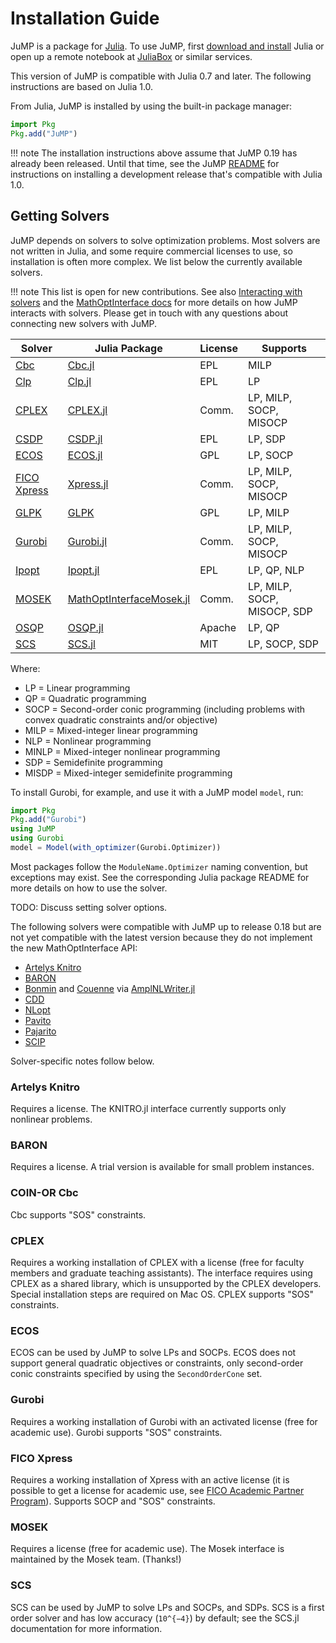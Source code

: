 Installation Guide
==================

JuMP is a package for [Julia](https://julialang.org). To use JuMP, first
[download and install](https://julialang.org/downloads/) Julia or open up
a remote notebook at [JuliaBox](https://www.juliabox.com/) or similar services.

This version of JuMP is compatible with Julia 0.7 and later.
The following instructions are based on Julia 1.0.

From Julia, JuMP is installed by using the built-in package manager:
```julia
import Pkg
Pkg.add("JuMP")
```

!!! note
    The installation instructions above assume that JuMP 0.19 has already been
    released. Until that time, see the JuMP
    [README](https://github.com/JuliaOpt/JuMP.jl/blob/master/README.md) for
    instructions on installing a development release that's compatible with
    Julia 1.0.


Getting Solvers
---------------

JuMP depends on solvers to solve optimization problems. Most solvers are not
written in Julia, and some require commercial licenses to use, so installation
is often more complex. We list below the currently available solvers.

!!! note
    This list is open for new contributions. See also
    [Interacting with solvers](@ref) and the
    [MathOptInterface docs](http://www.juliaopt.org/MathOptInterface.jl/v0.6.1/)
    for more details on how JuMP interacts with solvers. Please get in touch
    with any questions about connecting new solvers with JuMP.


| Solver                                                                         | Julia Package                                                                    | License | Supports                    |
| ------------------------------------------------------------------------------ | -------------------------------------------------------------------------------- | ------- | --------------------------- |
| [Cbc](https://projects.coin-or.org/Cbc)                                        | [Cbc.jl](https://github.com/JuliaOpt/Cbc.jl)                                     | EPL     | MILP                        |
| [Clp](https://projects.coin-or.org/Clp)                                        | [Clp.jl](https://github.com/JuliaOpt/Clp.jl)                                     | EPL     | LP                          |
| [CPLEX](http://www-01.ibm.com/software/commerce/optimization/cplex-optimizer/) | [CPLEX.jl](https://github.com/JuliaOpt/CPLEX.jl)                                 | Comm.   | LP, MILP, SOCP, MISOCP      |
| [CSDP](https://projects.coin-or.org/Csdp/)                                     | [CSDP.jl](https://github.com/JuliaOpt/CSDP.jl)                                   | EPL     | LP, SDP                     |
| [ECOS](https://github.com/ifa-ethz/ecos)                                       | [ECOS.jl](https://github.com/JuliaOpt/ECOS.jl)                                   | GPL     | LP, SOCP                    |
| [FICO Xpress](http://www.fico.com/en/products/fico-xpress-optimization-suite)  | [Xpress.jl](https://github.com/JuliaOpt/Xpress.jl)                               | Comm.   | LP, MILP, SOCP, MISOCP      |
| [GLPK](http://www.gnu.org/software/glpk/)                                      | [GLPK](https://github.com/JuliaOpt/GLPK.jl)                                      | GPL     | LP, MILP                    |
| [Gurobi](http://gurobi.com)                                                    | [Gurobi.jl](https://github.com/JuliaOpt/Gurobi.jl)                               | Comm.   | LP, MILP, SOCP, MISOCP      |
| [Ipopt](https://projects.coin-or.org/Ipopt)                                    | [Ipopt.jl](https://github.com/JuliaOpt/Ipopt.jl)                                 | EPL     | LP, QP, NLP                 |
| [MOSEK](http://www.mosek.com/)                                                 | [MathOptInterfaceMosek.jl](https://github.com/JuliaOpt/MathOptInterfaceMosek.jl) | Comm.   | LP, MILP, SOCP, MISOCP, SDP |
| [OSQP](https://osqp.org/)                                                      | [OSQP.jl](https://github.com/oxfordcontrol/OSQP.jl)                              | Apache  | LP, QP                      |
| [SCS](https://github.com/cvxgrp/scs>)                                          | [SCS.jl](https://github.com/JuliaOpt/SCS.jl)                                     | MIT     | LP, SOCP, SDP               |


Where:

-   LP = Linear programming
-   QP = Quadratic programming
-   SOCP = Second-order conic programming (including problems with convex quadratic constraints and/or objective)
-   MILP = Mixed-integer linear programming
-   NLP = Nonlinear programming
-   MINLP = Mixed-integer nonlinear programming
-   SDP = Semidefinite programming
-   MISDP = Mixed-integer semidefinite programming

To install Gurobi, for example, and use it with a JuMP model `model`, run:

```julia
import Pkg
Pkg.add("Gurobi")
using JuMP
using Gurobi
model = Model(with_optimizer(Gurobi.Optimizer))
```

Most packages follow the `ModuleName.Optimizer` naming convention, but
exceptions may exist. See the corresponding Julia package README for more
details on how to use the solver.

TODO: Discuss setting solver options.

The following solvers were compatible with JuMP up to release 0.18 but are
not yet compatible with the latest version because they do not implement the
new MathOptInterface API:

- [Artelys Knitro](https://github.com/JuliaOpt/KNITRO.jl)
- [BARON](https://github.com/joehuchette/BARON.jl)
- [Bonmin](https://projects.coin-or.org/Bonmin) and
  [Couenne](https://projects.coin-or.org/Couenne) via
  [AmplNLWriter.jl](https://github.com/JuliaOpt/AmplNLWriter.jl)
- [CDD](https://github.com/JuliaPolyhedra/CDDLib.jl)
- [NLopt](https://github.com/JuliaOpt/NLopt.jl)
- [Pavito](https://github.com/JuliaOpt/Pavito.jl)
- [Pajarito](https://github.com/JuliaOpt/Pajarito.jl)
- [SCIP](https://github.com/SCIP-Interfaces/SCIP.jl)

Solver-specific notes follow below.

### Artelys Knitro

Requires a license. The KNITRO.jl interface currently supports only nonlinear problems.

### BARON

Requires a license. A trial version is available for small problem instances.

### COIN-OR Cbc

Cbc supports "SOS" constraints.

### CPLEX

Requires a working installation of CPLEX with a license (free for faculty
members and graduate teaching assistants). The interface requires using CPLEX as
a shared library, which is unsupported by the CPLEX developers. Special
installation steps are required on Mac OS. CPLEX supports "SOS" constraints.

### ECOS

ECOS can be used by JuMP to solve LPs and SOCPs. ECOS does not support general
quadratic objectives or constraints, only second-order conic constraints
specified by using the `SecondOrderCone` set.

### Gurobi

Requires a working installation of Gurobi with an activated license (free for
academic use). Gurobi supports "SOS" constraints.

### FICO Xpress

Requires a working installation of Xpress with an active license (it is possible
to get a license for academic use, see
[FICO Academic Partner Program](http://subscribe.fico.com/Academic-Partner-Program)).
Supports SOCP and "SOS" constraints.

### MOSEK

Requires a license (free for academic use). The Mosek interface is maintained by
the Mosek team. (Thanks!)

### SCS

SCS can be used by JuMP to solve LPs and SOCPs, and SDPs. SCS is a first order
solver and has low accuracy (``10^{−4}``) by default; see the SCS.jl
documentation for more information.

